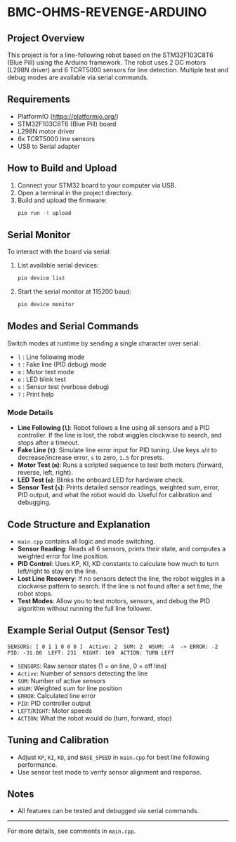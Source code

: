 # BMC-OHMS-REVENGE-ARDUINO

## Project Overview
This project is for a line-following robot based on the STM32F103C8T6 (Blue Pill) using the Arduino framework. The robot uses 2 DC motors (L298N driver) and 6 TCRT5000 sensors for line detection. Multiple test and debug modes are available via serial commands.

## Requirements
- PlatformIO (https://platformio.org/)
- STM32F103C8T6 (Blue Pill) board
- L298N motor driver
- 6x TCRT5000 line sensors
- USB to Serial adapter

## How to Build and Upload
1. Connect your STM32 board to your computer via USB.
2. Open a terminal in the project directory.
3. Build and upload the firmware:
   ```bash
   pio run -t upload
   ```

## Serial Monitor
To interact with the board via serial:
1. List available serial devices:
   ```bash
   pio device list
   ```
2. Start the serial monitor at 115200 baud:
   ```bash
   pio device monitor
   ```

## Modes and Serial Commands
Switch modes at runtime by sending a single character over serial:
- `l` : Line following mode
- `t` : Fake line (PID debug) mode
- `m` : Motor test mode
- `e` : LED blink test
- `s` : Sensor test (verbose debug)
- `?` : Print help

### Mode Details
- **Line Following (`l`)**: Robot follows a line using all sensors and a PID controller. If the line is lost, the robot wiggles clockwise to search, and stops after a timeout.
- **Fake Line (`t`)**: Simulate line error input for PID tuning. Use keys `a`/`d` to decrease/increase error, `s` to zero, `1`..`5` for presets.
- **Motor Test (`m`)**: Runs a scripted sequence to test both motors (forward, reverse, left, right).
- **LED Test (`e`)**: Blinks the onboard LED for hardware check.
- **Sensor Test (`s`)**: Prints detailed sensor readings, weighted sum, error, PID output, and what the robot would do. Useful for calibration and debugging.

## Code Structure and Explanation
- `main.cpp` contains all logic and mode switching.
- **Sensor Reading**: Reads all 6 sensors, prints their state, and computes a weighted error for line position.
- **PID Control**: Uses KP, KI, KD constants to calculate how much to turn left/right to stay on the line.
- **Lost Line Recovery**: If no sensors detect the line, the robot wiggles in a clockwise pattern to search. If the line is not found after a set time, the robot stops.
- **Test Modes**: Allow you to test motors, sensors, and debug the PID algorithm without running the full line follower.

## Example Serial Output (Sensor Test)
```
SENSORS: [ 0 1 1 0 0 0 ]  Active: 2  SUM: 2  WSUM: -4  -> ERROR: -2  PID: -31.00  LEFT: 231  RIGHT: 169  ACTION: TURN LEFT
```
- `SENSORS`: Raw sensor states (1 = on line, 0 = off line)
- `Active`: Number of sensors detecting the line
- `SUM`: Number of active sensors
- `WSUM`: Weighted sum for line position
- `ERROR`: Calculated line error
- `PID`: PID controller output
- `LEFT`/`RIGHT`: Motor speeds
- `ACTION`: What the robot would do (turn, forward, stop)

## Tuning and Calibration
- Adjust `KP`, `KI`, `KD`, and `BASE_SPEED` in `main.cpp` for best line following performance.
- Use sensor test mode to verify sensor alignment and response.

## Notes
- All features can be tested and debugged via serial commands.

---
For more details, see comments in `main.cpp`.

